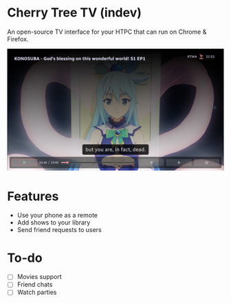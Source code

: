 # Cherry Tree TV (indev)

An open-source TV interface for your HTPC that can run on Chrome & Firefox.

![Running instance of Cherry Tree](assets/img/readme-1.png)

# Features

- Use your phone as a remote
- Add shows to your library
- Send friend requests to users

# To-do

- [ ] Movies support
- [ ] Friend chats
- [ ] Watch parties
